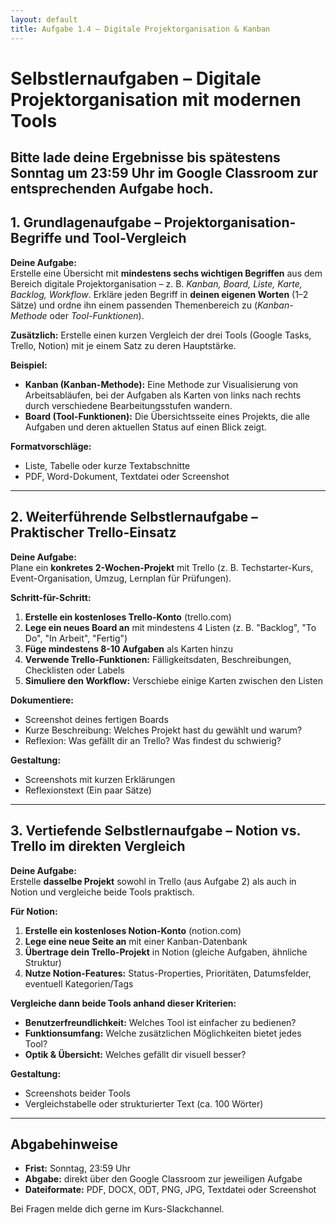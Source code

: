 ```yaml
---
layout: default
title: Aufgabe 1.4 – Digitale Projektorganisation & Kanban
---
```

# Selbstlernaufgaben – Digitale Projektorganisation mit modernen Tools
Bitte lade deine Ergebnisse bis spätestens **Sonntag um 23:59 Uhr im Google Classroom** zur entsprechenden Aufgabe hoch.
---
## 1. Grundlagenaufgabe – Projektorganisation-Begriffe und Tool-Vergleich  
**Deine Aufgabe:**  
Erstelle eine Übersicht mit **mindestens sechs wichtigen Begriffen** aus dem Bereich digitale Projektorganisation – z. B. *Kanban, Board, Liste, Karte, Backlog, Workflow*.
Erkläre jeden Begriff in **deinen eigenen Worten** (1–2 Sätze) und ordne ihn einem passenden Themenbereich zu (*Kanban-Methode* oder *Tool-Funktionen*).

**Zusätzlich:** Erstelle einen kurzen Vergleich der drei Tools (Google Tasks, Trello, Notion) mit je einem Satz zu deren Hauptstärke.

**Beispiel:**  
- **Kanban (Kanban-Methode):** Eine Methode zur Visualisierung von Arbeitsabläufen, bei der Aufgaben als Karten von links nach rechts durch verschiedene Bearbeitungsstufen wandern.  
- **Board (Tool-Funktionen):** Die Übersichtsseite eines Projekts, die alle Aufgaben und deren aktuellen Status auf einen Blick zeigt.

**Formatvorschläge:**  
- Liste, Tabelle oder kurze Textabschnitte  
- PDF, Word-Dokument, Textdatei oder Screenshot
---
## 2. Weiterführende Selbstlernaufgabe – Praktischer Trello-Einsatz  
**Deine Aufgabe:**  
Plane ein **konkretes 2-Wochen-Projekt** mit Trello (z. B. Techstarter-Kurs, Event-Organisation, Umzug, Lernplan für Prüfungen).

**Schritt-für-Schritt:**
1. **Erstelle ein kostenloses Trello-Konto** (trello.com)
2. **Lege ein neues Board an** mit mindestens 4 Listen (z. B. "Backlog", "To Do", "In Arbeit", "Fertig")
3. **Füge mindestens 8-10 Aufgaben** als Karten hinzu
4. **Verwende Trello-Funktionen:** Fälligkeitsdaten, Beschreibungen, Checklisten oder Labels
5. **Simuliere den Workflow:** Verschiebe einige Karten zwischen den Listen

**Dokumentiere:**
- Screenshot deines fertigen Boards
- Kurze Beschreibung: Welches Projekt hast du gewählt und warum?
- Reflexion: Was gefällt dir an Trello? Was findest du schwierig?

**Gestaltung:**  
- Screenshots mit kurzen Erklärungen
- Reflexionstext (Ein paar Sätze)
---
## 3. Vertiefende Selbstlernaufgabe – Notion vs. Trello im direkten Vergleich  
**Deine Aufgabe:**  
Erstelle **dasselbe Projekt** sowohl in Trello (aus Aufgabe 2) als auch in Notion und vergleiche beide Tools praktisch.

**Für Notion:**
1. **Erstelle ein kostenloses Notion-Konto** (notion.com)
2. **Lege eine neue Seite an** mit einer Kanban-Datenbank
3. **Übertrage dein Trello-Projekt** in Notion (gleiche Aufgaben, ähnliche Struktur)
4. **Nutze Notion-Features:** Status-Properties, Prioritäten, Datumsfelder, eventuell Kategorien/Tags

**Vergleiche dann beide Tools anhand dieser Kriterien:**
- **Benutzerfreundlichkeit:** Welches Tool ist einfacher zu bedienen?
- **Funktionsumfang:** Welche zusätzlichen Möglichkeiten bietet jedes Tool?
- **Optik & Übersicht:** Welches gefällt dir visuell besser?

**Gestaltung:**  
- Screenshots beider Tools
- Vergleichstabelle oder strukturierter Text (ca. 100 Wörter)

---
## Abgabehinweise
- **Frist:** Sonntag, 23:59 Uhr  
- **Abgabe:** direkt über den Google Classroom zur jeweiligen Aufgabe  
- **Dateiformate:** PDF, DOCX, ODT, PNG, JPG, Textdatei oder Screenshot

Bei Fragen melde dich gerne im Kurs-Slackchannel.
